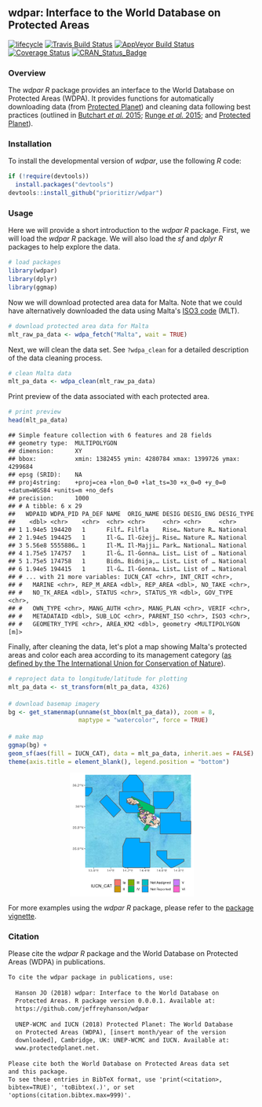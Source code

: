 
<!--- README.md is generated from README.Rmd. Please edit that file -->
wdpar: Interface to the World Database on Protected Areas
---------------------------------------------------------

[![lifecycle](https://img.shields.io/badge/Lifecycle-maturing-blue.svg)](https://www.tidyverse.org/lifecycle/#maturing) [![Travis Build Status](https://img.shields.io/travis/prioritizr/wdpar/master.svg?label=Linux%20%26%20Mac%20OSX)](https://travis-ci.org/prioritizr/wdpar) [![AppVeyor Build Status](https://img.shields.io/appveyor/ci/jeffreyhanson/wdpar/master.svg?label=Windows)](https://ci.appveyor.com/project/jeffreyhanson/wdpar) [![Coverage Status](https://codecov.io/github/prioritizr/wdpar/coverage.svg?branch=master)](https://codecov.io/github/prioritizr/wdpar?branch=master) [![CRAN\_Status\_Badge](http://www.r-pkg.org/badges/version/wdpar)](https://CRAN.R-project.org/package=wdpar)

### Overview

The *wdpar R* package provides an interface to the World Database on Protected Areas (WDPA). It provides functions for automatically downloading data (from [Protected Planet](http://protectedplanet.net)) and cleaning data following best practices (outlined in [Butchart *et al.* 2015](https://dx.doi.org/10.1111/conl.12158); [Runge *et al.* 2015](https://dx.doi.org/10.1126/science.aac9180); and [Protected Planet](https://www.protectedplanet.net/c/calculating-protected-area-coverage)).

### Installation

To install the developmental version of *wdpar*, use the following *R* code:

``` r
if (!require(devtools))
  install.packages("devtools")
devtools::install_github("prioritizr/wdpar")
```

### Usage

Here we will provide a short introduction to the *wdpar R* package. First, we will load the *wdpar R* package. We will also load the *sf* and *dplyr R* packages to help explore the data.

``` r
# load packages
library(wdpar)
library(dplyr)
library(ggmap)
```

Now we will download protected area data for Malta. Note that we could have alternatively downloaded the data using Malta's [ISO3 code](https://en.wikipedia.org/wiki/ISO_3166-1_alpha-3) (MLT).

``` r
# download protected area data for Malta
mlt_raw_pa_data <- wdpa_fetch("Malta", wait = TRUE)
```

Next, we will clean the data set. See `?wdpa_clean` for a detailed description of the data cleaning process.

``` r
# clean Malta data
mlt_pa_data <- wdpa_clean(mlt_raw_pa_data)
```

Print preview of the data associated with each protected area.

``` r
# print preview
head(mlt_pa_data)
```

    ## Simple feature collection with 6 features and 28 fields
    ## geometry type:  MULTIPOLYGON
    ## dimension:      XY
    ## bbox:           xmin: 1382455 ymin: 4280784 xmax: 1399726 ymax: 4299684
    ## epsg (SRID):    NA
    ## proj4string:    +proj=cea +lon_0=0 +lat_ts=30 +x_0=0 +y_0=0 +datum=WGS84 +units=m +no_defs
    ## precision:      1000 
    ## # A tibble: 6 x 29
    ##   WDPAID WDPA_PID PA_DEF NAME  ORIG_NAME DESIG DESIG_ENG DESIG_TYPE
    ##    <dbl> <chr>    <chr>  <chr> <chr>     <chr> <chr>     <chr>     
    ## 1 1.94e5 194420   1      Filf… Filfla    Rise… Nature R… National  
    ## 2 1.94e5 194425   1      Il-G… Il-Gżejj… Rise… Nature R… National  
    ## 3 5.56e8 5555886… 1      Il-M… Il-Majji… Park… National… National  
    ## 4 1.75e5 174757   1      Il-Ġ… Il-Ġonna… List… List of … National  
    ## 5 1.75e5 174758   1      Bidn… Bidnija,… List… List of … National  
    ## 6 1.94e5 194415   1      Il-Ġ… Il-Ġonna… List… List of … National  
    ## # ... with 21 more variables: IUCN_CAT <chr>, INT_CRIT <chr>,
    ## #   MARINE <chr>, REP_M_AREA <dbl>, REP_AREA <dbl>, NO_TAKE <chr>,
    ## #   NO_TK_AREA <dbl>, STATUS <chr>, STATUS_YR <dbl>, GOV_TYPE <chr>,
    ## #   OWN_TYPE <chr>, MANG_AUTH <chr>, MANG_PLAN <chr>, VERIF <chr>,
    ## #   METADATAID <dbl>, SUB_LOC <chr>, PARENT_ISO <chr>, ISO3 <chr>,
    ## #   GEOMETRY_TYPE <chr>, AREA_KM2 <dbl>, geometry <MULTIPOLYGON [m]>

Finally, after cleaning the data, let's plot a map showing Malta's protected areas and color each area according to its management category ([as defined by the The International Union for Conservation of Nature](https://www.iucn.org/theme/protected-areas/about/protected-area-categories)).

``` r
# reproject data to longitude/latitude for plotting
mlt_pa_data <- st_transform(mlt_pa_data, 4326)

# download basemap imagery
bg <- get_stamenmap(unname(st_bbox(mlt_pa_data)), zoom = 8,
                    maptype = "watercolor", force = TRUE)

# make map
ggmap(bg) +
geom_sf(aes(fill = IUCN_CAT), data = mlt_pa_data, inherit.aes = FALSE) +
theme(axis.title = element_blank(), legend.position = "bottom")
```

<img src="man/figures/README-readme-map-1.png" width="50%" align="center" style="display: block; margin: auto;" />

For more examples using the *wdpar R* package, please refer to the [package vignette](https://github.com/prioritizr/wdpar/articles/wdpar.html).

### Citation

Please cite the *wdpar R* package and the World Database on Protected Areas (WDPA) in publications.


    To cite the wdpar package in publications, use:

      Hanson JO (2018) wdpar: Interface to the World Database on
      Protected Areas. R package version 0.0.0.1. Available at:
      https://github.com/jeffreyhanson/wdpar

      UNEP-WCMC and IUCN (2018) Protected Planet: The World Database
      on Protected Areas (WDPA), [insert month/year of the version
      downloaded], Cambridge, UK: UNEP-WCMC and IUCN. Available at:
      www.protectedplanet.net.

    Please cite both the World Database on Protected Areas data set
    and this package.
    To see these entries in BibTeX format, use 'print(<citation>,
    bibtex=TRUE)', 'toBibtex(.)', or set
    'options(citation.bibtex.max=999)'.
